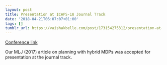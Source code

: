 ```yaml
---
layout: post
title: Presentation at ICAPS-18 Journal Track
date: '2018-04-21T06:07:07+01:00'
tags: []
tumblr_url: https://vaishakbelle.com/post/173154275312/presentation-at-icaps-18-journal-track
---
```

[Conference link](http://icaps18.icaps-conference.org/schedule/)  

Our MLJ (2017) article on planning with hybrid MDPs was accepted for presentation at the journal track.


